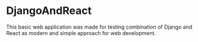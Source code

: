 # DjangoAndReact

This basic web application was made for testing combination of Django and React as
modern and simple approach for web development.
